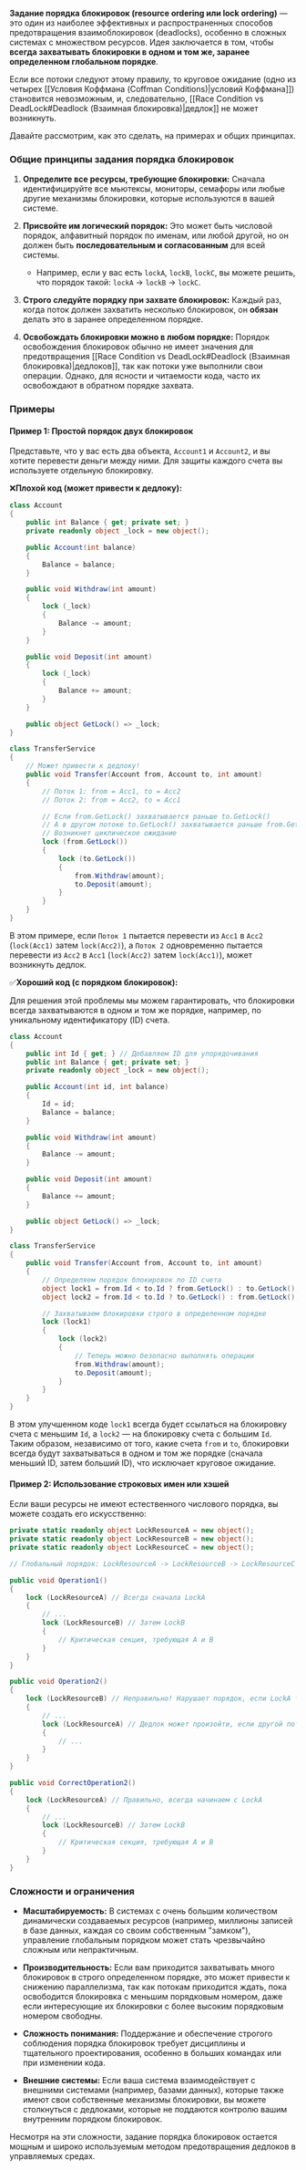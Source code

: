**Задание порядка блокировок (resource ordering или lock ordering)** — это один из наиболее эффективных и распространенных способов предотвращения взаимоблокировок (deadlocks), особенно в сложных системах с множеством ресурсов. Идея заключается в том, чтобы **всегда захватывать блокировки в одном и том же, заранее определенном глобальном порядке**.

Если все потоки следуют этому правилу, то круговое ожидание (одно из четырех [[Условия Коффмана (Coffman Conditions)|условий Коффмана]]) становится невозможным, и, следовательно, [[Race Condition vs DeadLock#Deadlock (Взаимная блокировка)|дедлок]] не может возникнуть.

Давайте рассмотрим, как это сделать, на примерах и общих принципах.

### Общие принципы задания порядка блокировок

1. **Определите все ресурсы, требующие блокировки:** Сначала идентифицируйте все мьютексы, мониторы, семафоры или любые другие механизмы блокировки, которые используются в вашей системе.
    
2. **Присвойте им логический порядок:** Это может быть числовой порядок, алфавитный порядок по именам, или любой другой, но он должен быть **последовательным и согласованным** для всей системы.
    
    - Например, если у вас есть `lockA`, `lockB`, `lockC`, вы можете решить, что порядок такой: `lockA` -> `lockB` -> `lockC`.
        
3. **Строго следуйте порядку при захвате блокировок:** Каждый раз, когда поток должен захватить несколько блокировок, он **обязан** делать это в заранее определенном порядке.
    
4. **Освобождать блокировки можно в любом порядке:** Порядок освобождения блокировок обычно не имеет значения для предотвращения [[Race Condition vs DeadLock#Deadlock (Взаимная блокировка)|дедлоков]], так как потоки уже выполнили свои операции. Однако, для ясности и читаемости кода, часто их освобождают в обратном порядке захвата.
    

### Примеры

#### Пример 1: Простой порядок двух блокировок

Представьте, что у вас есть два объекта, `Account1` и `Account2`, и вы хотите перевести деньги между ними. Для защиты каждого счета вы используете отдельную блокировку.

❌**Плохой код (может привести к дедлоку):**

```csharp
class Account
{
    public int Balance { get; private set; }
    private readonly object _lock = new object();

    public Account(int balance)
    {
        Balance = balance;
    }

    public void Withdraw(int amount)
    {
        lock (_lock)
        {
            Balance -= amount;
        }
    }

    public void Deposit(int amount)
    {
        lock (_lock)
        {
            Balance += amount;
        }
    }

    public object GetLock() => _lock;
}

class TransferService
{
    // Может привести к дедлоку!
    public void Transfer(Account from, Account to, int amount)
    {
        // Поток 1: from = Acc1, to = Acc2
        // Поток 2: from = Acc2, to = Acc1

        // Если from.GetLock() захватывается раньше to.GetLock()
        // А в другом потоке to.GetLock() захватывается раньше from.GetLock()
        // Возникнет циклическое ожидание
        lock (from.GetLock())
        {
            lock (to.GetLock())
            {
                from.Withdraw(amount);
                to.Deposit(amount);
            }
        }
    }
}
```

В этом примере, если `Поток 1` пытается перевести из `Acc1` в `Acc2` (`lock(Acc1)` затем `lock(Acc2)`), а `Поток 2` одновременно пытается перевести из `Acc2` в `Acc1` (`lock(Acc2)` затем `lock(Acc1)`), может возникнуть дедлок.

✅**Хороший код (с порядком блокировок):**

Для решения этой проблемы мы можем гарантировать, что блокировки всегда захватываются в одном и том же порядке, например, по уникальному идентификатору (ID) счета.

```csharp
class Account
{
    public int Id { get; } // Добавляем ID для упорядочивания
    public int Balance { get; private set; }
    private readonly object _lock = new object();

    public Account(int id, int balance)
    {
        Id = id;
        Balance = balance;
    }

    public void Withdraw(int amount)
    {
        Balance -= amount;
    }

    public void Deposit(int amount)
    {
        Balance += amount;
    }

    public object GetLock() => _lock;
}

class TransferService
{
    public void Transfer(Account from, Account to, int amount)
    {
        // Определяем порядок блокировок по ID счета
        object lock1 = from.Id < to.Id ? from.GetLock() : to.GetLock();
        object lock2 = from.Id < to.Id ? to.GetLock() : from.GetLock();

        // Захватываем блокировки строго в определенном порядке
        lock (lock1)
        {
            lock (lock2)
            {
                // Теперь можно безопасно выполнять операции
                from.Withdraw(amount);
                to.Deposit(amount);
            }
        }
    }
}
```

В этом улучшенном коде `lock1` всегда будет ссылаться на блокировку счета с меньшим `Id`, а `lock2` — на блокировку счета с большим `Id`. Таким образом, независимо от того, какие счета `from` и `to`, блокировки всегда будут захватываться в одном и том же порядке (сначала меньший ID, затем больший ID), что исключает круговое ожидание.

#### Пример 2: Использование строковых имен или хэшей

Если ваши ресурсы не имеют естественного числового порядка, вы можете создать его искусственно:

```csharp
private static readonly object LockResourceA = new object();
private static readonly object LockResourceB = new object();
private static readonly object LockResourceC = new object();

// Глобальный порядок: LockResourceA -> LockResourceB -> LockResourceC

public void Operation1()
{
    lock (LockResourceA) // Всегда сначала LockA
    {
        // ...
        lock (LockResourceB) // Затем LockB
        {
            // Критическая секция, требующая A и B
        }
    }
}

public void Operation2()
{
    lock (LockResourceB) // Неправильно! Нарушает порядок, если LockA также нужен
    {
        // ...
        lock (LockResourceA) // Дедлок может произойти, если другой поток захватил A и ждет B
        {
            // ...
        }
    }
}

public void CorrectOperation2()
{
    lock (LockResourceA) // Правильно, всегда начинаем с LockA
    {
        // ...
        lock (LockResourceB) // Затем LockB
        {
            // Критическая секция, требующая A и B
        }
    }
}
```

### Сложности и ограничения

- **Масштабируемость:** В системах с очень большим количеством динамически создаваемых ресурсов (например, миллионы записей в базе данных, каждая со своим собственным "замком"), управление глобальным порядком может стать чрезвычайно сложным или непрактичным.
    
- **Производительность:** Если вам приходится захватывать много блокировок в строго определенном порядке, это может привести к снижению параллелизма, так как потокам приходится ждать, пока освободится блокировка с меньшим порядковым номером, даже если интересующие их блокировки с более высоким порядковым номером свободны.
    
- **Сложность понимания:** Поддержание и обеспечение строгого соблюдения порядка блокировок требует дисциплины и тщательного проектирования, особенно в больших командах или при изменении кода.
    
- **Внешние системы:** Если ваша система взаимодействует с внешними системами (например, базами данных), которые также имеют свои собственные механизмы блокировки, вы можете столкнуться с дедлоками, которые не поддаются контролю вашим внутренним порядком блокировок.
    

Несмотря на эти сложности, задание порядка блокировок остается мощным и широко используемым методом предотвращения дедлоков в управляемых средах.